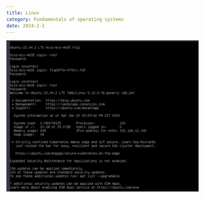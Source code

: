 ```yaml
---
title: Linux
category: Fundamentals of operating systems
date: 2024-2-1
---
```


![test](src/assets/img/2024.png)